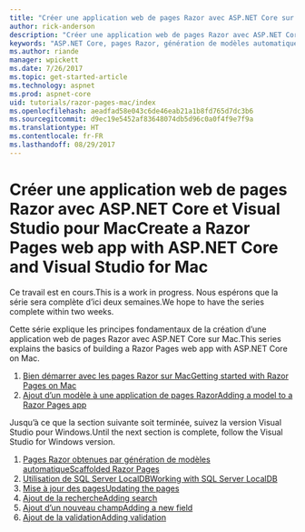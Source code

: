 ```yaml
---
title: "Créer une application web de pages Razor avec ASP.NET Core sur Mac"
author: rick-anderson
description: "Créer une application web de pages Razor avec ASP.NET Core et EF Core."
keywords: "ASP.NET Core, pages Razor, génération de modèles automatique, Entity Framework Core, EF, EF Core, base de données, mac, macOS, Visual Studio pour Mac"
ms.author: riande
manager: wpickett
ms.date: 7/26/2017
ms.topic: get-started-article
ms.technology: aspnet
ms.prod: aspnet-core
uid: tutorials/razor-pages-mac/index
ms.openlocfilehash: aeadfad58e043c6de46eab21a1b8fd765d7dc3b6
ms.sourcegitcommit: d9ec19e5452af83648074db5d96c0a0f4f9e7f9a
ms.translationtype: HT
ms.contentlocale: fr-FR
ms.lasthandoff: 08/29/2017
---
```

# <a name="create-a-razor-pages-web-app-with-aspnet-core-and-visual-studio-for-mac"></a><span data-ttu-id="25295-104">Créer une application web de pages Razor avec ASP.NET Core et Visual Studio pour Mac</span><span class="sxs-lookup"><span data-stu-id="25295-104">Create a Razor Pages web app with ASP.NET Core and Visual Studio for Mac</span></span>

<span data-ttu-id="25295-105">Ce travail est en cours.</span><span class="sxs-lookup"><span data-stu-id="25295-105">This is a work in progress.</span></span> <span data-ttu-id="25295-106">Nous espérons que la série sera complète d’ici deux semaines.</span><span class="sxs-lookup"><span data-stu-id="25295-106">We hope to have the series complete within two weeks.</span></span>

<span data-ttu-id="25295-107">Cette série explique les principes fondamentaux de la création d’une application web de pages Razor avec ASP.NET Core sur Mac.</span><span class="sxs-lookup"><span data-stu-id="25295-107">This series explains the basics of building a Razor Pages web app with ASP.NET Core on Mac.</span></span>

1. [<span data-ttu-id="25295-108">Bien démarrer avec les pages Razor sur Mac</span><span class="sxs-lookup"><span data-stu-id="25295-108">Getting started with Razor Pages on Mac</span></span>](xref:tutorials/razor-pages-mac/razor-pages-start)
1. [<span data-ttu-id="25295-109">Ajout d’un modèle à une application de pages Razor</span><span class="sxs-lookup"><span data-stu-id="25295-109">Adding a model to a Razor Pages app</span></span>](xref:tutorials/razor-pages-mac/model)


<span data-ttu-id="25295-110">Jusqu’à ce que la section suivante soit terminée, suivez la version Visual Studio pour Windows.</span><span class="sxs-lookup"><span data-stu-id="25295-110">Until the next section is complete, follow the Visual Studio for Windows version.</span></span>

1. [<span data-ttu-id="25295-111">Pages Razor obtenues par génération de modèles automatique</span><span class="sxs-lookup"><span data-stu-id="25295-111">Scaffolded Razor Pages</span></span>](xref:tutorials/razor-pages/page)
1. [<span data-ttu-id="25295-112">Utilisation de SQL Server LocalDB</span><span class="sxs-lookup"><span data-stu-id="25295-112">Working with SQL Server LocalDB</span></span>](xref:tutorials/razor-pages/sql)
1. [<span data-ttu-id="25295-113">Mise à jour des pages</span><span class="sxs-lookup"><span data-stu-id="25295-113">Updating the pages</span></span>](xref:tutorials/razor-pages/da1)
1. [<span data-ttu-id="25295-114">Ajout de la recherche</span><span class="sxs-lookup"><span data-stu-id="25295-114">Adding search</span></span>](xref:tutorials/razor-pages/search)
1. [<span data-ttu-id="25295-115">Ajout d’un nouveau champ</span><span class="sxs-lookup"><span data-stu-id="25295-115">Adding a new field</span></span>](xref:tutorials/razor-pages/new-field)
1. [<span data-ttu-id="25295-116">Ajout de la validation</span><span class="sxs-lookup"><span data-stu-id="25295-116">Adding validation</span></span>](xref:tutorials/razor-pages/validation)